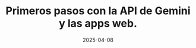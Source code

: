 ---
slug: "Primeros pasos con la API de Gemini y las apps web"
imgSrc: "https://developers.google.com/static/profile/badges/playlists/solutions/ai-gemini-getting-started-web/badge.svg"
title: "Primeros pasos con la API de Gemini y las apps web."
description: "Comienza a usar la API de Gemini y las apps web"
cardColor: "#4285f4"
category: "WEB"
link: "https://developers.google.com/profile/u/giorgiosaud"
date: 2025-04-08
poweredBy: "Webdev"
---